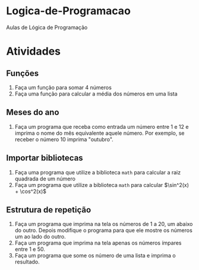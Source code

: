 # Logica-de-Programacao
Aulas de Lógica de Programação


# Atividades

## Funções
1) Faça um função para somar 4 números
2) Faça uma função para calcular a média dos números em uma lista

## Meses do ano
1) Faça um programa que receba como entrada um número entre 1 e 12 e imprima o nome do mês equivalente aquele número. Por exemplo, se receber o número 10 imprima "outubro".

## Importar bibliotecas
1) Faça uma programa que utilize a biblioteca `math` para calcular a raiz quadrada de um número
2) Faça um programa que utilize a biblioteca `math` para calcular $\sin^2(x) + \cos^2(x)\$
   
## Estrutura de repetição

1) Faça um programa que imprima na tela os números de 1 a 20, um abaixo do outro. Depois modifique o programa para que ele mostre os números um ao lado do outro.
2) Faça um programa que imprima na tela apenas os números ímpares entre 1 e 50.
3) Faça um programa que some os número de uma lista e imprima o resultado.

